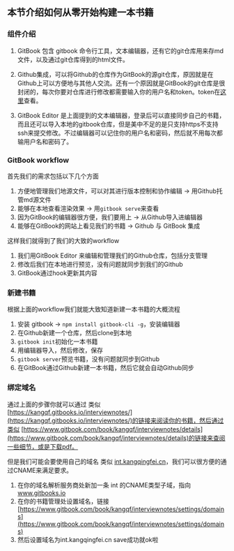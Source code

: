 ## 本节介绍如何从零开始构建一本书籍

### 组件介绍

1. GitBook 包含 gitbook 命令行工具，文本编辑器，还有它的git仓库用来存md文件，以及通过git仓库得到的html文件。

2. Github集成，可以将Github的仓库作为GitBook的源git仓库，原因就是在Github上可以方便地与其他人交流。还有一个原因就是GitBook的git仓库是很封闭的，每次你要对仓库进行修改都需要输入你的用户名和token。token在[这里](https://www.gitbook.com/@kangqf/settings/tokens)查看。

3. GitBook Editor 是上面提到的文本编辑器，登录后可以直接同步自己的书籍，而且还可以导入本地的gitbook仓库，但是美中不足的是只支持https不支持ssh来提交修改。不过编辑器可以记住你的用户名和密码，然后就不用每次都输用户名和密码了。

### GitBook workflow

首先我们的需求包括以下几个方面

1. 方便地管理我们地源文件，可以对其进行版本控制和协作编辑 -> 用Github托管md源文件
2. 能够在本地查看渲染效果 -> 用`gitbook serve`来查看
3. 因为GitBook的编辑器很方便，我们要用上 -> 从Github导入进编辑器
4. 能够在GitBook的网站上看见我们的书籍 -> Github 与 GitBook 集成

这样我们就得到了我们的大致的workflow

1. 我们用GitBook Editor 来编辑和管理我们的Github仓库，包括分支管理
2. 修改后我们在本地进行预览，没有问题就同步到我们的Github
3. GitBook通过hook更新其内容

### 新建书籍

根据上面的workflow我们就能大致知道新建一本书籍的大概流程

1. 安装 gitbook -> `npm install gitbook-cli -g`，安装编辑器
2. 在Github新建一个仓库，然后clone到本地
3. `gitbook init`初始化一本书籍
4. 用编辑器导入，然后修改，保存
5. `gitbook server`预览书籍，没有问题就同步到Github
6. 在GitBook通过Github新建一本书籍，然后它就会自动Github同步

### 绑定域名

通过上面的步骤你就可以通过 类似 [https://kangqf.gitbooks.io/interviewnotes/](https://kangqf.gitbooks.io/interviewnotes/)的链接来阅读你的书籍，然后通过类似 [https://www.gitbook.com/book/kangqf/interviewnotes/details](https://www.gitbook.com/book/kangqf/interviewnotes/details)的链接来查阅一些细节，或是下载pdf。

但是我们可能会要使用自己的域名 类似 [int.kangqingfei.cn](http://int.kangqingfei.cn)，我们可以很方便的通过CNAME来满足要求。

1. 在你的域名解析服务商处新加一条 int 的CNAME类型子域，指向 www.gitbooks.io 
2. 在你的书籍管理处设置域名，链接[https://www.gitbook.com/book/kangqf/interviewnotes/settings/domains](https://www.gitbook.com/book/kangqf/interviewnotes/settings/domains)
3. 然后设置域名为int.kangqingfei.cn save成功就ok啦 